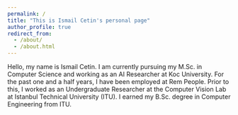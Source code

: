```yaml
---
permalink: /
title: "This is Ismail Cetin's personal page"
author_profile: true
redirect_from: 
  - /about/
  - /about.html
---
```


Hello, my name is Ismail Cetin. I am currently pursuing my M.Sc. in Computer Science and working as an AI Researcher at Koc University. For the past one and a half years, I have been employed at Rem People. Prior to this, I worked as an Undergraduate Researcher at the Computer Vision Lab at Istanbul Technical University (ITU). I earned my B.Sc. degree in Computer Engineering from ITU.
